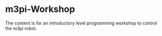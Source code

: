 # m3pi-Workshop

The content is for an introductory level programming workshop to control the m3pi robot.
